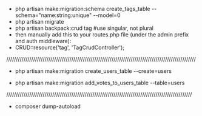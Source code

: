- php artisan make:migration:schema create_tags_table --schema="name:string:unique" --model=0
- php artisan migrate
- php artisan backpack:crud tag #use singular, not plural
- then manually add this to your routes.php file (under the admin prefix and auth middleware):
- CRUD::resource('tag', 'TagCrudController');

///////////////////////////////////////////////////////////////////////////////////////////////////

- php artisan make:migration create_users_table --create=users

- php artisan make:migration add_votes_to_users_table --table=users

/////////////////////////////////////////////////////////////////////////////////////////////////

- composer dump-autoload

